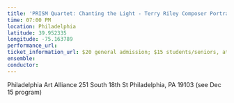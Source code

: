 ```yaml
---
title: 'PRISM Quartet: Chanting the Light - Terry Riley Composer Portrait'
time: 07:00 PM
location: Philadelphia
latitude: 39.952335
longitude: -75.163789
performance_url: 
ticket_information_url: $20 general admission; $15 students/seniors, at door only (no reservations required)
ensemble: 
conductor: 
---
```

Philadelphia Art Alliance
251 South 18th St
Philadelphia, PA 19103
(see Dec 15 program)